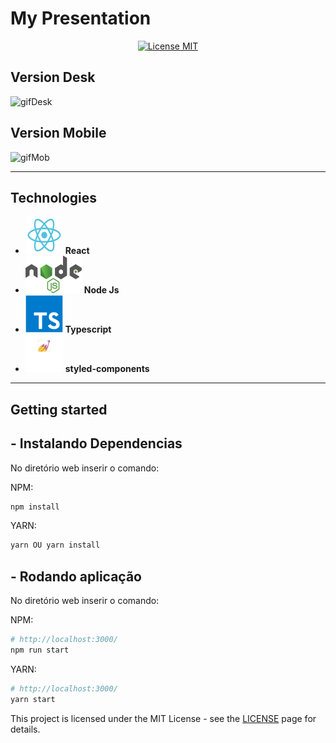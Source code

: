 # My Presentation
<p align="center">
  <a href="https://opensource.org/licenses/MIT">
    <img src="https://img.shields.io/badge/License-MIT-blue.svg" alt="License MIT">
  </a>
</p>

## Version Desk
<img src="./src/assets/gif/desk.gif" alt="gifDesk">

## Version Mobile
<img src="./src/assets/gif/mob.gif" alt="gifMob">

<hr />

## Technologies

- <img src="./src/assets/svg/front/react.svg" alt="react"> **React**
- <img src="./src/assets/svg/back/node.svg" alt="node"> **Node Js**
- <img src="./src/assets/svg/front/typescript.svg" alt="typescript"> **Typescript**
- <img src="./src/assets/svg/front/stylecomp.svg" alt="stylecomp"> **styled-components**


<hr />

## Getting started

## - Instalando Dependencias

No diretório web inserir o comando:

NPM:
``` bash
npm install
```
YARN:
``` bash
yarn OU yarn install
```

## - Rodando aplicação

No diretório web inserir o comando:

NPM:
``` bash
# http://localhost:3000/
npm run start
```
YARN:
``` bash
# http://localhost:3000/
yarn start
```

This project is licensed under the MIT License - see the [LICENSE](https://opensource.org/licenses/MIT) page for details.
